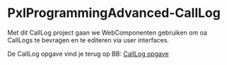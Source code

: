# PxlProgrammingAdvanced-CallLog

Met dit CallLog project gaan we WebComponenten gebruiken om oa CallLogs te bevragen en te editeren via user interfaces.

De CallLog opgave vind je terug op BB: [CallLog opgave](https://bb.pxl.be/bbcswebdav/pid-1128524-dt-content-rid-2051495_1/xid-2051495_1)